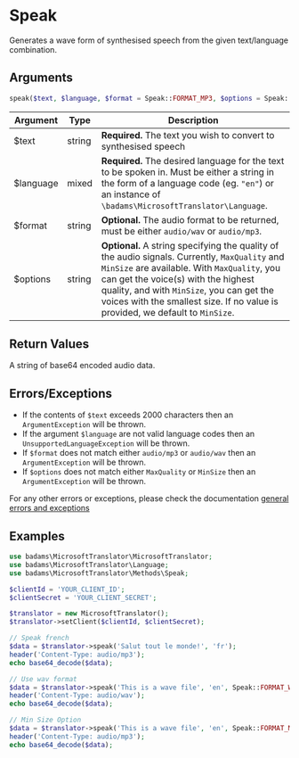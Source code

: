 
Speak
==========

Generates a wave form of synthesised speech from the given text/language combination.

## Arguments

```php
speak($text, $language, $format = Speak::FORMAT_MP3, $options = Speak::OPTION_MAX_QUALITY)
```

| Argument     | Type    | Description |
| -------------| ------- | ----------- |
| $text        | string  | **Required.** The text you wish to convert to synthesised speech|
| $language    | mixed   | **Required.** The desired language for the text to be spoken in. Must be either a string in the form of a language code (eg. `"en"`) or an instance of `\badams\MicrosoftTranslator\Language`. |
| $format      | string  | **Optional.** The audio format to be returned, must be either `audio/wav` or `audio/mp3`. |
| $options | string  | **Optional.** A string specifying the quality of the audio signals. Currently, `MaxQuality` and `MinSize` are available. With `MaxQuality`, you can get the voice(s) with the highest quality, and with `MinSize`, you can get the voices with the smallest size. If no value is provided, we default to `MinSize`.


## Return Values

A string of base64 encoded audio data.

## Errors/Exceptions

- If the contents of `$text` exceeds 2000 characters then an `ArgumentException` will be thrown.
- If the argument `$language` are not valid language codes then an `UnsupportedLanguageException` will be thrown.
- If `$format` does not match either `audio/mp3` or `audio/wav` then an `ArgumentException` will be thrown.
- If `$options` does not match either `MaxQuality` or `MinSize` then an `ArgumentException` will be thrown.

For any other errors or exceptions, please check the documentation [general errors and exceptions](errors.md)

## Examples

```php
use badams\MicrosoftTranslator\MicrosoftTranslator;
use badams\MicrosoftTranslator\Language;
use badams\MicrosoftTranslator\Methods\Speak;

$clientId = 'YOUR_CLIENT_ID';
$clientSecret = 'YOUR_CLIENT_SECRET';

$translator = new MicrosoftTranslator();
$translator->setClient($clientId, $clientSecret);

// Speak french
$data = $translator->speak('Salut tout le monde!', 'fr');
header('Content-Type: audio/mp3');
echo base64_decode($data);

// Use wav format
$data = $translator->speak('This is a wave file', 'en', Speak::FORMAT_WAV);
header('Content-Type: audio/wav');
echo base64_decode($data);

// Min Size Option
$data = $translator->speak('This is a wave file', 'en', Speak::FORMAT_MP3, Speak::OPTION_MIN_SIZE);
header('Content-Type: audio/mp3');
echo base64_decode($data);
```